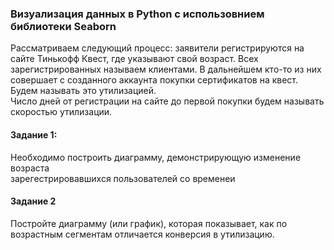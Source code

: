### Визуализация данных в Python с использовнием библиотеки Seaborn

Рассматриваем следующий процесс: заявители регистрируются на сайте Тинькофф Квест, где указывают свой возраст. Всех зарегистрированных называем клиентами.
В дальнейшем кто-то из них совершает с созданного аккаунта покупки сертификатов на квест. Будем называть это утилизацией. \
Число дней от регистрации на сайте до первой покупки будем называть скоростью утилизации.

#### Задание 1: 
Необходимо построить диаграмму, демонстрирующую изменение возраста \
зарегестрировавшихся пользователей со временеи

#### Задание 2

Постройте диаграмму (или график), которая показывает, как по возрастным сегментам отличается конверсия в утилизацию.
